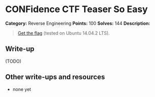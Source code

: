 # CONFidence CTF Teaser So Easy

**Category:** Reverse Engineering
**Points:** 100
**Solves:** 144
**Description:**

> [Get the flag](re_100_final) (tested on Ubuntu 14.04.2 LTS).

## Write-up

(TODO)

## Other write-ups and resources

* none yet
